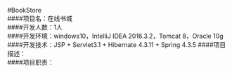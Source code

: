 #BookStore  
####项目名：在线书城  
####开发人数：1人  
####开发环境：windows10，IntelliJ IDEA 2016.3.2，Tomcat 8，Oracle 10g  
####开发技术：JSP + Servlet3.1 + Hibernate 4.3.11 + Spring 4.3.5
####项目描述：  
####项目职责：
